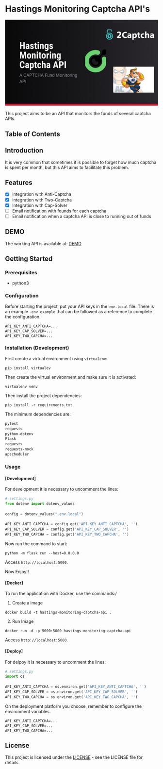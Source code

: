 # Hastings Monitoring Captcha API's

![Banner Project](.github/banner.png)

This project aims to be an API that monitors the funds of several captcha APIs.

## Table of Contents

## Introduction

It is very common that sometimes it is possible to forget how much captcha is spent per month, but this API aims to facilitate this problem.

## Features

- [X] Integration with Anti-Captcha
- [X] Integration with Two-Captcha
- [X] Integration with Cap-Solver 
- [ ] Email notification with founds for each captcha
- [ ] Email notification when a captcha API is close to running out of funds

## DEMO

The working API is available at: [DEMO](https://hastings-monitoring-captcha-apis.vercel.app/)

## Getting Started

### Prerequisites

- python3

### Configuration

Before starting the project, put your API keys in the `env.local` file. There is an example `.env.example` that can be followed as a reference to complete the configuration.

```shell
API_KEY_ANTI_CAPTCHA=...
API_KEY_CAP_SOLVER=...
API_KEY_TWO_CAPCHA=...
```

### Installation (Development)

First create a virtual environment using `virtualenv`:

```shell
pip install virtualev
```

Then create the virtual environment and make sure it is activated:

```shell
virtualenv venv
```

Then install the project dependencies:

```shell
pip install -r requirements.txt
```

The minimum dependencies are:

```txt
pytest
requests
python-dotenv
Flask
requests
requests-mock
apscheduler
```

### Usage

#### [Development]

For development it is necessary to uncomment the lines:

```py
# settings.py
from dotenv import dotenv_values

config = dotenv_values(".env.local")

API_KEY_ANTI_CAPTCHA = config.get('API_KEY_ANTI_CAPTCHA', '')
API_KEY_CAP_SOLVER = config.get('API_KEY_CAP_SOLVER', '')
API_KEY_TWO_CAPCHA = config.get('API_KEY_TWO_CAPCHA', '')
```

Now run the command to start:

```shell
python -m flask run --host=0.0.0.0
```

Access `http://localhost:5000`.

Now Enjoy!!

#### [Docker]

To run the application with Docker, use the commands:/

1. Create a image

```shell
docker build -t hastings-monitoring-captcha-api .
```

2. Run Image

```shell
docker run -d -p 5000:5000 hastings-monitoring-captcha-api
```

Access `http://localhost:5000`.

#### [Deploy]

For delpoy it is necessary to uncomment the lines:

```py
# settings.py
import os

API_KEY_ANTI_CAPTCHA = os.environ.get('API_KEY_ANTI_CAPTCHA', '')
API_KEY_CAP_SOLVER = os.environ.get('API_KEY_CAP_SOLVER', '')
API_KEY_TWO_CAPCHA = os.environ.get('API_KEY_TWO_CAPCHA', '')
```

On the deployment platform you choose, remember to configure the environment variables.

```shell
API_KEY_ANTI_CAPTCHA=...
API_KEY_CAP_SOLVER=...
API_KEY_TWO_CAPCHA=...
```

## License

This project is licensed under the [LICENSE](LICENSE) - see the LICENSE file for details.